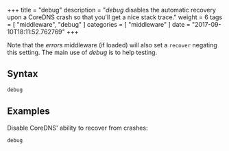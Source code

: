 +++
title = "debug"
description = "*debug* disables the automatic recovery upon a CoreDNS crash so that you'll get a nice stack trace."
weight = 6
tags = [ "middleware", "debug" ]
categories = [ "middleware" ]
date = "2017-09-10T18:11:52.762769"
+++

Note that the *errors* middleware (if loaded) will also set a `recover` negating this setting.
The main use of *debug* is to help testing.

## Syntax

~~~ txt
debug
~~~

## Examples

Disable CoreDNS' ability to recover from crashes:

~~~ txt
debug
~~~
